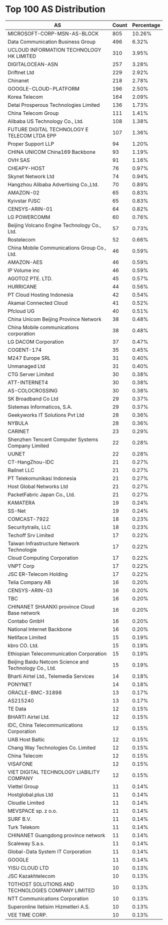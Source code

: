 # Top 100 AS Distribution
| AS | Count | Percentage |
|----|----|----|
| MICROSOFT-CORP-MSN-AS-BLOCK | 805 | 10.26% |
| Data Communication Business Group | 496 | 6.32% |
| UCLOUD INFORMATION TECHNOLOGY HK LIMITED | 310 | 3.95% |
| DIGITALOCEAN-ASN | 257 | 3.28% |
| Driftnet Ltd | 229 | 2.92% |
| Chinanet | 218 | 2.78% |
| GOOGLE-CLOUD-PLATFORM | 196 | 2.50% |
| Korea Telecom | 164 | 2.09% |
| Detai Prosperous Technologies Limited | 136 | 1.73% |
| China Telecom Group | 111 | 1.41% |
| Alibaba US Technology Co., Ltd. | 108 | 1.38% |
| FUTURE DIGITAL TECHNOLOGY E TELECOM LTDA EPP | 107 | 1.36% |
| Proper Support LLP | 94 | 1.20% |
| CHINA UNICOM China169 Backbone | 93 | 1.19% |
| OVH SAS | 91 | 1.16% |
| CHEAPY-HOST | 76 | 0.97% |
| Skynet Network Ltd | 74 | 0.94% |
| Hangzhou Alibaba Advertising Co.,Ltd. | 70 | 0.89% |
| AMAZON-02 | 65 | 0.83% |
| Kyivstar PJSC | 65 | 0.83% |
| CENSYS-ARIN-01 | 64 | 0.82% |
| LG POWERCOMM | 60 | 0.76% |
| Beijing Volcano Engine Technology Co., Ltd. | 57 | 0.73% |
| Rostelecom | 52 | 0.66% |
| China Mobile Communications Group Co., Ltd. | 46 | 0.59% |
| AMAZON-AES | 46 | 0.59% |
| IP Volume inc | 46 | 0.59% |
| AGOTOZ PTE. LTD. | 45 | 0.57% |
| HURRICANE | 44 | 0.56% |
| PT Cloud Hosting Indonesia | 42 | 0.54% |
| Akamai Connected Cloud | 41 | 0.52% |
| Pfcloud UG | 40 | 0.51% |
| China Unicom Beijing Province Network | 38 | 0.48% |
| China Mobile communications corporation | 38 | 0.48% |
| LG DACOM Corporation | 37 | 0.47% |
| COGENT-174 | 35 | 0.45% |
| M247 Europe SRL | 31 | 0.40% |
| Unmanaged Ltd | 31 | 0.40% |
| CTG Server Limited | 30 | 0.38% |
| ATT-INTERNET4 | 30 | 0.38% |
| AS-COLOCROSSING | 30 | 0.38% |
| SK Broadband Co Ltd | 29 | 0.37% |
| Sistemas Informaticos, S.A. | 29 | 0.37% |
| Geekyworks IT Solutions Pvt Ltd | 28 | 0.36% |
| NYBULA | 28 | 0.36% |
| CARINET | 23 | 0.29% |
| Shenzhen Tencent Computer Systems Company Limited | 22 | 0.28% |
| UUNET | 22 | 0.28% |
| CT-HangZhou-IDC | 21 | 0.27% |
| Railnet LLC | 21 | 0.27% |
| PT Telekomunikasi Indonesia | 21 | 0.27% |
| Host Global Networks Ltd | 21 | 0.27% |
| PacketFabric Japan Co., Ltd. | 21 | 0.27% |
| KAMATERA | 19 | 0.24% |
| SS-Net | 19 | 0.24% |
| COMCAST-7922 | 18 | 0.23% |
| Securitytrails, LLC | 18 | 0.23% |
| Techoff Srv Limited | 17 | 0.22% |
| Taiwan Infrastructure Network Technologie | 17 | 0.22% |
| Cloud Computing Corporation | 17 | 0.22% |
| VNPT Corp | 17 | 0.22% |
| JSC ER-Telecom Holding | 17 | 0.22% |
| Telia Company AB | 16 | 0.20% |
| CENSYS-ARIN-03 | 16 | 0.20% |
| TBC | 16 | 0.20% |
| CHINANET SHAANXI province Cloud Base network | 16 | 0.20% |
| Contabo GmbH | 16 | 0.20% |
| National Internet Backbone | 16 | 0.20% |
| Netiface Limited | 15 | 0.19% |
| kbro CO. Ltd. | 15 | 0.19% |
| Ethiopian Telecommunication Corporation | 15 | 0.19% |
| Beijing Baidu Netcom Science and Technology Co., Ltd. | 15 | 0.19% |
| Bharti Airtel Ltd., Telemedia Services | 14 | 0.18% |
| PONYNET | 14 | 0.18% |
| ORACLE-BMC-31898 | 13 | 0.17% |
| AS215240 | 13 | 0.17% |
| TE Data | 12 | 0.15% |
| BHARTI Airtel Ltd. | 12 | 0.15% |
| IDC, China Telecommunications Corporation | 12 | 0.15% |
| UAB Host Baltic | 12 | 0.15% |
| Chang Way Technologies Co. Limited | 12 | 0.15% |
| China Telecom | 12 | 0.15% |
| VISAFONE | 12 | 0.15% |
| VIET DIGITAL TECHNOLOGY LIABILITY COMPANY | 12 | 0.15% |
| Viettel Group | 11 | 0.14% |
| Hostglobal.plus Ltd | 11 | 0.14% |
| Cloudie Limited | 11 | 0.14% |
| MEVSPACE sp. z o.o. | 11 | 0.14% |
| SURF B.V. | 11 | 0.14% |
| Turk Telekom | 11 | 0.14% |
| CHINANET Guangdong province network | 11 | 0.14% |
| Scaleway S.a.s. | 11 | 0.14% |
| Global-Data System IT Corporation | 11 | 0.14% |
| GOOGLE | 11 | 0.14% |
| YISU CLOUD LTD | 10 | 0.13% |
| JSC Kazakhtelecom | 10 | 0.13% |
| TOTHOST SOLUTIONS AND TECHNOLOGIES COMPANY LIMITED | 10 | 0.13% |
| NTT Communications Corporation | 10 | 0.13% |
| Superonline Iletisim Hizmetleri A.S. | 10 | 0.13% |
| VEE TIME CORP. | 10 | 0.13% |
